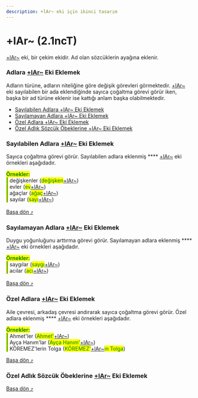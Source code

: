 ```yaml
---
description: +lAr~ eki için ikinci tasarım
---
```


# +lAr\~ (2.1ncT)

[+lAr\~](../../../../cekim-ekleri/adi-ceken-cekim-ekleri/+lar.md) eki, bir çekim ekidir. Ad olan sözcüklerin ayağına eklenir.

### Adlara [+lAr\~](../../../../cekim-ekleri/adi-ceken-cekim-ekleri/+lar.md) Eki Eklemek

Adların türüne, adların niteliğine göre değişik görevleri görmektedir. [+lAr\~](../../../../cekim-ekleri/adi-ceken-cekim-ekleri/+lar.md) eki sayılabilen bir ada eklendiğinde sayıca çoğaltma görevi görür iken, başka bir ad türüne eklenir ise kattığı anlam başka olabilmektedir.&#x20;

* [Sayılabilen Adlara +lAr\~ Eki Eklemek](+lar-2.1nct.md#sayilabilen-adlara-+lar-eki-eklemek)
* [Sayılamayan Adlara +lAr\~ Eki Eklemek](+lar-2.1nct.md#sayilamayan-adlara-+lar-eki-eklemek)
* [Özel Adlara +lAr\~ Eki Eklemek](+lar-2.1nct.md#oezel-adlara-+lar-eki-eklemek)
* [Özel Adlık Sözcük Öbeklerine +lAr\~ Eki Eklemek](+lar-2.1nct.md#oezel-adlik-soezcuek-oebeklerine-+lar-eki-eklemek)

### Sayılabilen Adlara [+lAr\~](../../../../cekim-ekleri/adi-ceken-cekim-ekleri/+lar.md) Eki Eklemek

Sayıca çoğaltma görevi görür. Sayılabilen adlara eklenmiş **** [+lAr\~](../../../../cekim-ekleri/adi-ceken-cekim-ekleri/+lar.md) eki örnekleri aşağıdadır.

<mark style="color:green;">**Örnekler:**</mark> \
&#x20;<mark style="color:green;">**|**</mark> değişkenler (<mark style="color:green;">değişken</mark>[+lAr\~](../../../../cekim-ekleri/adi-ceken-cekim-ekleri/+lar.md))\
&#x20;<mark style="color:green;">**|**</mark> evler (<mark style="color:green;">ev</mark>[+lAr\~](../../../../cekim-ekleri/adi-ceken-cekim-ekleri/+lar.md))\
&#x20;<mark style="color:green;">**|**</mark> ağaçlar (<mark style="color:green;">ağaç</mark>[+lAr\~](../../../../cekim-ekleri/adi-ceken-cekim-ekleri/+lar.md))\
&#x20;<mark style="color:green;">**|**</mark> sayılar (<mark style="color:green;">sayı</mark>[+lAr\~](../../../../cekim-ekleri/adi-ceken-cekim-ekleri/+lar.md))\
\
[Başa dön ⤴](./#adlara-+lar-eki-eklemek)

### Sayılamayan Adlara [+lAr\~](../../../../cekim-ekleri/adi-ceken-cekim-ekleri/+lar.md) Eki Eklemek

Duygu yoğunluğunu arttırma görevi görür. Sayılamayan adlara eklenmiş **** [+lAr\~](../../../../cekim-ekleri/adi-ceken-cekim-ekleri/+lar.md) eki örnekleri aşağıdadır.

<mark style="color:green;">**Örnekler:**</mark> \
&#x20;<mark style="color:green;">**|**</mark> saygılar (<mark style="color:green;">saygı</mark>[+lAr\~](../../../../cekim-ekleri/adi-ceken-cekim-ekleri/+lar.md))\
&#x20;<mark style="color:green;">**|**</mark> acılar (<mark style="color:green;">acı</mark>[+lAr\~](../../../../cekim-ekleri/adi-ceken-cekim-ekleri/+lar.md))\
\
[Başa dön ⤴](+lar-2.1nct.md#adlara-+lar-eki-eklemek)

### Özel Adlara [+lAr\~](../../../../cekim-ekleri/adi-ceken-cekim-ekleri/+lar.md) Eki Eklemek

Aile çevresi, arkadaş çevresi andırarak sayıca çoğaltma görevi görür. Özel adlara eklenmiş **** [+lAr\~](../../../../cekim-ekleri/adi-ceken-cekim-ekleri/+lar.md) eki örnekleri aşağıdadır.

<mark style="color:green;">**Örnekler:**</mark> \
&#x20;<mark style="color:green;">**|**</mark> Ahmet'ler (<mark style="color:green;">Ahmet'</mark>[+lAr\~](../../../../cekim-ekleri/adi-ceken-cekim-ekleri/+lar.md))\
&#x20;<mark style="color:green;">**|**</mark> Ayça Hanım'lar (<mark style="color:green;">Ayça Hanım'</mark>[+lAr\~](../../../../cekim-ekleri/adi-ceken-cekim-ekleri/+lar.md))\
&#x20;<mark style="color:green;">**|**</mark> KÖREMEZ'lerin Tolga (<mark style="color:green;">KÖREMEZ'</mark>[+lAr\~](../../../../cekim-ekleri/adi-ceken-cekim-ekleri/+lar.md)<mark style="color:green;">in Tolga</mark>)

[Başa dön ⤴](+lar-2.1nct.md#adlara-+lar-eki-eklemek)

### Özel Adlık Sözcük Öbeklerine [+lAr\~](../../../../cekim-ekleri/adi-ceken-cekim-ekleri/+lar.md) Eki Eklemek



[Başa dön ⤴](+lar-2.1nct.md#adlara-+lar-eki-eklemek)

